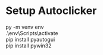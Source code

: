 # Setup  Autoclicker
py -m venv env  
.\env\Scripts\activate  
pip install pyautogui  
pip install pywin32  